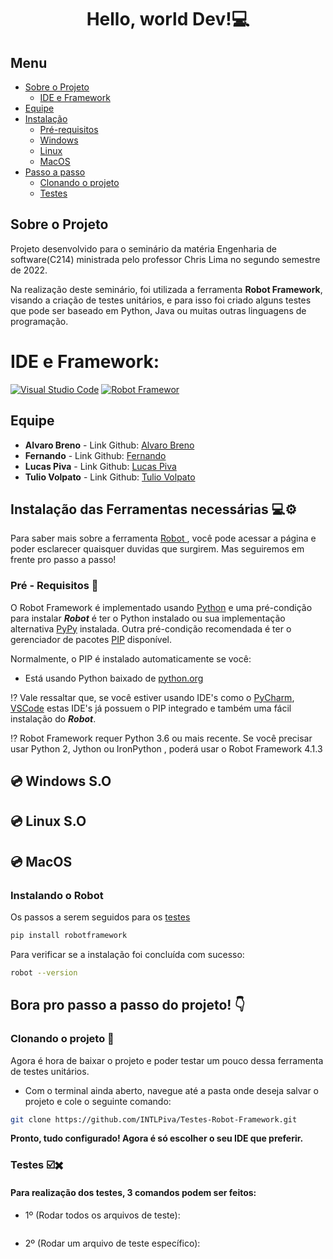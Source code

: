<h1 align="center"> Hello, world Dev!💻 </h1>

## Menu

- [Sobre o Projeto](#sobre-o-projeto)
   - [IDE e Framework](#IDE-e-framework)
- [Equipe](#equipe)
- [Instalação](#instalação-das-ferramentas-necessárias-%EF%B8%8F)
   - [Pré-requisitos](#pré---requisitos-)
   - [Windows](#-windows-so-)
   - [Linux](#-linux-so)
   - [MacOS](#-macos)
- [Passo a passo](#bora-pro-passo-a-passo-do-projeto-)
   - [Clonando o projeto](#clonando-o-projeto-)
   - [Testes](#testes-%EF%B8%8F%EF%B8%8F)


## Sobre o Projeto
Projeto desenvolvido para o seminário da matéria Engenharia de software(C214) ministrada pelo professor Chris Lima no segundo semestre de 2022.

Na realização deste seminário, foi utilizada a ferramenta **Robot Framework**, visando a criação de testes unitários, e para isso foi criado alguns testes que pode ser baseado em  Python, Java ou muitas outras linguagens de programação.

# IDE e Framework:
[![Visual Studio Code](https://img.shields.io/badge/Visual%20Studio%20Code-0078d7.svg?style=for-the-badge&logo=visual-studio-code&logoColor=white)](https://code.visualstudio.com/)
   [![Robot Framewor](https://img.shields.io/badge/Robot%20Framework-000000?style=for-the-badge&logo=robot-framework&logoColor=white)](https://robotframework.org/)


## Equipe
- **Alvaro Breno** - Link Github: [Alvaro Breno](https://www.github.com/AlvaroBreno)
- **Fernando** - Link Github: [Fernando]()
- **Lucas Piva** - Link Github: [Lucas Piva](https://github.com/INTLPiva)
- **Tulio Volpato** - Link Github: [Tulio Volpato]()


## Instalação das Ferramentas necessárias 💻⚙️
Para saber mais sobre a ferramenta <a href="https://robotframework.org/"> Robot </a>, você pode acessar a página e poder esclarecer quaisquer duvidas que surgirem. Mas seguiremos em frente pro passo a passo! 


### Pré - Requisitos 🎯
O Robot Framework é implementado usando <a href="https://www.python.org/">Python</a> e uma pré-condição para instalar ***Robot*** é ter o Python instalado ou sua implementação alternativa <a href="https://www.pypy.org/">PyPy</a> instalada. Outra pré-condição recomendada é ter o gerenciador de pacotes <a href="https://pypi.org/project/pip/">PIP</a> disponível.

Normalmente, o PIP é instalado automaticamente se você:
- Está usando Python baixado de <a href="https://www.python.org/">python.org</a>

⁉️ Vale ressaltar que, se você estiver usando IDE's como o <a href="https://www.jetbrains.com/pt-br/pycharm/">PyCharm</a>, <a href="https://code.visualstudio.com/">VSCode</a> estas IDE's já possuem o PIP integrado e também uma fácil instalação do ***Robot***.

⁉️ Robot Framework requer Python 3.6 ou mais recente. Se você precisar usar Python 2, Jython ou IronPython , poderá usar o Robot Framework 4.1.3

## <p>💿 Windows S.O </p>



## 💿 Linux S.O 



## 💿 MacOS


### Instalando o Robot
Os passos a serem seguidos para os <a href="https://robotframework.org/?tab=1#getting-started"> testes </a>

```bash
pip install robotframework
```

Para verificar se a instalação foi concluída com sucesso:
```bash
robot --version
```

## <p>Bora pro passo a passo do projeto! 👇</p>
### Clonando o projeto 🔀
Agora é hora de baixar o projeto e poder testar um pouco dessa ferramenta de testes unitários.

- Com o terminal ainda aberto, navegue até a pasta onde deseja salvar o projeto e cole o seguinte comando:
```bash
git clone https://github.com/INTLPiva/Testes-Robot-Framework.git
```

**Pronto, tudo configurado! Agora é só escolher o seu IDE que preferir.** </p>

### Testes ☑️✖️
#### Para realização dos testes, 3 comandos podem ser feitos:
- 1º (Rodar todos os arquivos de teste):
```bash

```

- 2º (Rodar um arquivo de teste específico):
```bash

```
